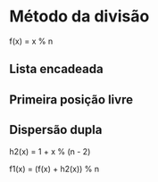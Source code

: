 # Método da divisão

f(x) = x % n

## Lista encadeada

## Primeira posição livre

## Dispersão dupla

h2(x) = 1 + x % (n - 2)

f1(x) = (f(x) + h2(x)) % n
